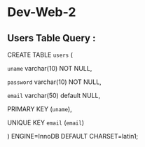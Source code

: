 # Dev-Web-2

Users Table Query :
----------------

CREATE TABLE `users` (
  
  `uname` varchar(10) NOT NULL,
  
  `password` varchar(10) NOT NULL,
  
  `email` varchar(50) default NULL,
  
  PRIMARY KEY  (`uname`),
  
  UNIQUE KEY `email` (`email`)
  
  ) ENGINE=InnoDB DEFAULT CHARSET=latin1;
  
